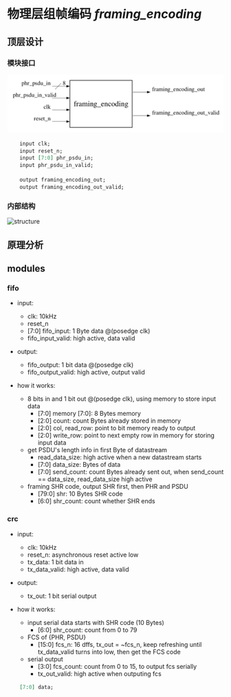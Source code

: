 # 物理层组帧编码 *framing_encoding*

## 顶层设计

### 模块接口

![interface](framing_encoding模块接口图.png)

```vhdl
    input clk;
    input reset_n;
    input [7:0] phr_psdu_in;
    input phr_psdu_in_valid;

    output framing_encoding_out;
    output framing_encoding_out_valid;
```

### 内部结构

![structure](framing_encoidng模块内部结构图.png)

## 原理分析



## modules

### fifo

- input: 
    + clk: 10kHz
    + reset_n
    + [7:0] fifo_input: 1 Byte data @(posedge clk)
    + fifo_input_valid: high active, data valid

- output: 
    + fifo_output: 1 bit data @(posedge clk)
    + fifo_output_valid: high active, output valid

- how it works:
    + 8 bits in and 1 bit out @(posedge clk), using memory to store input data
        + [7:0] memory [7:0]: 8 Bytes memory
        + [2:0] count: count Bytes already stored in memory
        + [2:0] col, read_row: point to bit memory ready to output
        + [2:0] write_row: point to next empty row in memory for storing input data
    + get PSDU's length info in first Byte of datastream
        + read_data_size: high active when a new datastream starts
        + [7:0] data_size: Bytes of data
        + [7:0] send_count: count Bytes already sent out, when send_count == data_size, read_data_size high active
    + framing SHR code, output SHR first, then PHR and PSDU
        + [79:0] shr: 10 Bytes SHR code
        + [6:0] shr_count: count whether SHR ends

### crc

- input:
    + clk: 10kHz
    + reset_n: asynchronous reset active low
    + tx_data: 1 bit data in
    + tx_data_valid: high active, data valid

- output:
    + tx_out: 1 bit serial output

- how it works:
    + input serial data starts with SHR code (10 Bytes)
        + [6:0] shr_count: count from 0 to 79
    + FCS of {PHR, PSDU}
        + [15:0] fcs_n: 16 dffs, tx_out = ~fcs_n, keep refreshing until tx_data_valid turns into low, then get the FCS code
    + serial output
        + [3:0] fcs_count: count from 0 to 15, to output fcs serially
        + tx_out_valid: high active when outputing fcs

```vhdl
    [7:0] data;
```
